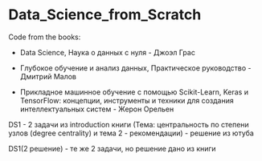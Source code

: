 # Data_Science_from_Scratch
Code from the books:

- Data Science, Наука о данных с нуля - Джоэл Грас

- Глубокое обучение и анализ данных, Практическое руководство - Дмитрий Малов

- Прикладное машинное обучение с помощью Scikit-Learn, Keras и TensorFlow: концепции, инструменты и техники для создания интеллектуальных систем - Жерон Орельен

DS1 - 2 задачи из introduction книги (Тема: центральность по степени узлов (degree centrality) и тема 2 - рекомендации) - решение из ютуба

DS1(2 решение) - те же 2 задачи, но решение дано из книги
